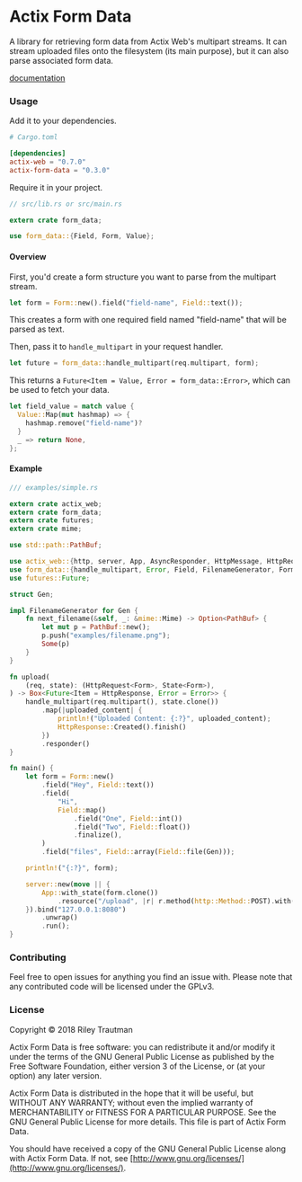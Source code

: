 # Actix Form Data
A library for retrieving form data from Actix Web's multipart streams. It can stream uploaded files
onto the filesystem (its main purpose), but it can also parse associated form data.

[documentation](https://docs.rs/actix-form-data)

### Usage

Add it to your dependencies.
```toml
# Cargo.toml

[dependencies]
actix-web = "0.7.0"
actix-form-data = "0.3.0"
```

Require it in your project.
```rust
// src/lib.rs or src/main.rs

extern crate form_data;

use form_data::{Field, Form, Value};
```

#### Overview
First, you'd create a form structure you want to parse from the multipart stream.
```rust
let form = Form::new().field("field-name", Field::text());
```
This creates a form with one required field named "field-name" that will be parsed as text.

Then, pass it to `handle_multipart` in your request handler.
```rust
let future = form_data::handle_multipart(req.multipart, form);
```

This returns a `Future<Item = Value, Error = form_data::Error>`, which can be used to
fetch your data.

```rust
let field_value = match value {
  Value::Map(mut hashmap) => {
    hashmap.remove("field-name")?
  }
  _ => return None,
};
```

#### Example
```rust
/// examples/simple.rs

extern crate actix_web;
extern crate form_data;
extern crate futures;
extern crate mime;

use std::path::PathBuf;

use actix_web::{http, server, App, AsyncResponder, HttpMessage, HttpRequest, HttpResponse, State};
use form_data::{handle_multipart, Error, Field, FilenameGenerator, Form};
use futures::Future;

struct Gen;

impl FilenameGenerator for Gen {
    fn next_filename(&self, _: &mime::Mime) -> Option<PathBuf> {
        let mut p = PathBuf::new();
        p.push("examples/filename.png");
        Some(p)
    }
}

fn upload(
    (req, state): (HttpRequest<Form>, State<Form>),
) -> Box<Future<Item = HttpResponse, Error = Error>> {
    handle_multipart(req.multipart(), state.clone())
        .map(|uploaded_content| {
            println!("Uploaded Content: {:?}", uploaded_content);
            HttpResponse::Created().finish()
        })
        .responder()
}

fn main() {
    let form = Form::new()
        .field("Hey", Field::text())
        .field(
            "Hi",
            Field::map()
                .field("One", Field::int())
                .field("Two", Field::float())
                .finalize(),
        )
        .field("files", Field::array(Field::file(Gen)));

    println!("{:?}", form);

    server::new(move || {
        App::with_state(form.clone())
            .resource("/upload", |r| r.method(http::Method::POST).with(upload))
    }).bind("127.0.0.1:8080")
        .unwrap()
        .run();
}
```

### Contributing
Feel free to open issues for anything you find an issue with. Please note that any contributed code will be licensed under the GPLv3.

### License

Copyright © 2018 Riley Trautman

Actix Form Data is free software: you can redistribute it and/or modify it under the terms of the GNU General Public License as published by the Free Software Foundation, either version 3 of the License, or (at your option) any later version.

Actix Form Data is distributed in the hope that it will be useful, but WITHOUT ANY WARRANTY; without even the implied warranty of MERCHANTABILITY or FITNESS FOR A PARTICULAR PURPOSE. See the GNU General Public License for more details. This file is part of Actix Form Data.

You should have received a copy of the GNU General Public License along with Actix Form Data. If not, see [http://www.gnu.org/licenses/](http://www.gnu.org/licenses/).
